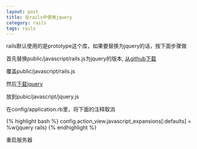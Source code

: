 ```yaml
---
layout: post
title: 在rails中使用jquery
category: rails
tags: rails
---
```


rails默认使用的是prototype这个库，如果要替换为jquery的话，按下面步骤做

首先替换public/javascript/rails.js为jquery的版本,
[从github下载](https://github.com/rails/jquery-ujs/blob/master/src/rails.js)

覆盖public/javascript/rails.js

然后[下载jquery](http://code.jquery.com/jquery-1.4.4.min.js)

放到pubic/javascript/jquery.js

在config/application.rb里，将下面的注释取消

{% highlight bash %}
config.action_view.javascript_expansions[:defaults] = %w(jquery rails)
{% endhighlight %}

重启服务器